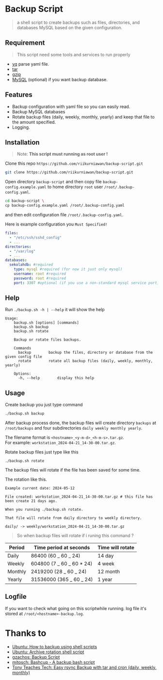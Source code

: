 # Backup Script

> a shell script to create backups such as files, directories, and databases MySQL based on the given configuration.

## Requirement

> This script need some tools and services to run properly

- [yq](https://github.com/mikefarah/yq) parse yaml file.
- [tar](https://www.gnu.org/software/tar/)
- [gzip](https://www.gnu.org/software/gzip/)
- [MySQL](https://www.mysql.com/) (optional) if you want backup database.

## Features

- Backup configuration with yaml file so you can easily read.
- Backup MySQL databases
- Rotate backup files (daily, weekly, monthly, yearly) and keep that file to the amount specified.
- Logging.

## Installation

> Note: <b>This script must running as root user !</b>

Clone this repo `https://github.com/riikurniawan/backup-script.git`

```bash
git clone https://github.com/riikurniawan/backup-script.git
```

Open directory `backup-script` and then copy file `backup-config.example.yaml` to home directory `root` user `/root/.backup-config.yaml`.

```bash
cd backup-script \
cp backup-config.example.yaml /root/.backup-config.yaml
```

and then edit configuration file `/root/.backup-config.yaml`.

Here is example configuration you `Must Specified!`

```yaml
files:
  - "/etc/ssh/sshd_config"
  - ...
directories:
  - "/var/log"
  - ...
databases:
  sekolahdb: #required
    type: mysql #required (for now it just only mysql)
    username: root #required
    password: root #required
    port: 3307 #optional (if you use a non-standard mysql service port)
```

## Help

Run `./backup.sh -h | --help` it will show the help

```
Usage:
	backup.sh [options] [commands]
	backup.sh backup
	backup.sh rotate

	Backup or rotate files backups.

	Commands
	  backup      	backup the files, directory or database from the given config file
	  rotate		rotate all backup files (daily, weekly, monthly, yearly)

	Options:
	  -h, --help		display this help

```

## Usage

Create backup you just type command

```bash
./backup.sh backup
```

After backup process done, the backup files will create directory `backups` at `/root/backups` and four subdirectories `daily weekly monthly yearly`.

The filename format is `<hostname>_<y-m-d>_<h-m-s>.tar.gz`.
<br>For example: `workstation_2024-04-21_14-30-00.tar.gz`.

Rotate backup files just type like this

```
./backup.sh rotate
```

The backup files will rotate if the file has been saved for some time.

The rotation like this.

```
Example current date: 2024-05-12

File created: workstation_2024-04-21_14-30-00.tar.gz # this file has been create 21 days ago.

When you running ./backup.sh rotate.

That file will rotate from daily directory to weekly directory.

daily/ -> weekly/workstation_2024-04-21_14-30-00.tar.gz
```

> So when backup files will rotate if i runing this command ?

| Period  | Time period at seconds     | Time will rotate |
| ------- | -------------------------- | ---------------- |
| Daily   | 86400 (60 _ 60 _ 24)       | 14 day           |
| Weekly  | 604800 (7 _ 60 _ 60 \* 24) | 4 week           |
| Monthly | 2419200 (28 _ 60 _ 24)     | 12 month         |
| Yearly  | 31536000 (365 _ 60 _ 24)   | 1 year           |

## Logfile

If you want to check what going on this scriptwhile running. log file it's stored at `/root/<hostname>-backup.log`.

# Thanks to

- [Ubuntu: How to backup using shell scripts](https://ubuntu.com/server/docs/how-to-back-up-using-shell-scripts)
- [Ubuntu: Archive rotation shell script](https://ubuntu.com/server/docs/archive-rotation-shell-script)
- [gzachos: Backup Script](https://github.com/gzachos/backup-script/)
- [mitosch: Bashcup - A backup bash script](https://github.com/mitosch/bashcup)
- [Tony Teaches Tech: Easy rsync Backup with tar and cron (daily, weekly, monthly)](https://www.youtube.com/watch?v=z35ZPELo5_Y&t=1187s)
